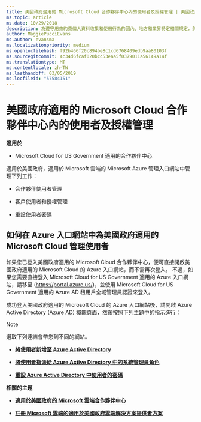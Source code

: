 ```yaml
---
title: 美國政府適用的 Microsoft Cloud 合作夥伴中心內的使用者及授權管理 | 美國政府適用的 Microsoft Cloud 合作夥伴中心
ms.topic: article
ms.date: 10/29/2018
description: 為遵守用來約束個人資料收集和使用行為的國內、地方和業界特定相關規定，美國政府適用的 Microsoft Cloud 合作夥伴中心不提供使用者管理功能。 不過，您可以在Azure 入口網站中為美國政府適用的 Microsoft Cloud 新增及管理使用者。
author: MaggiePucciEvans
ms.author: evansma
ms.localizationpriority: medium
ms.openlocfilehash: f92b466f20c894be8c1cd6768409edb9aa80103f
ms.sourcegitcommit: 4c34d6fcaf020bcc53eaa5f0379011a56149a14f
ms.translationtype: MT
ms.contentlocale: zh-TW
ms.lasthandoff: 03/05/2019
ms.locfileid: "57584151"
---
```

# <a name="user-and-license-management-in-partner-center-for-microsoft-cloud-for-us-government"></a>美國政府適用的 Microsoft Cloud 合作夥伴中心內的使用者及授權管理

**適用於**

-  Microsoft Cloud for US Government 適用的合作夥伴中心

適用於美國政府，適用於 Microsoft 雲端的 Microsoft Azure 管理入口網站中管理下列工作：

- 合作夥伴使用者管理

- 客戶使用者和授權管理

- 重設使用者密碼


## <a name="how-to-manage-users-in-the-azure-portal-for-microsoft-cloud-for-us-government"></a>如何在 Azure 入口網站中為美國政府適用的 Microsoft Cloud 管理使用者

如果您已登入美國政府適用的 Microsoft Cloud 合作夥伴中心，便可直接開啟美國政府適用的 Microsoft Cloud 的 Azure 入口網站，而不需再次登入。 不過，如果您需要直接登入 Microsoft Cloud for US Government 適用的 Azure 入口網站，請移至 (https://portal.azure.us/)，並使用 Microsoft Cloud for US Government 適用的 Azure AD 租用戶全域管理員認證來登入。

成功登入美國政府適用的 Microsoft Cloud 的 Azure 入口網站後，請開啟 Azure Active Directory (Azure AD) 概觀頁面，然後按照下列主題中的指示進行：

> [!NOTE]  
> 選取下列連結會帶您到不同的網站。 

-  [**將使用者新增至 Azure Active Directory**](https://docs.microsoft.com/azure/active-directory/active-directory-users-create-azure-portal)

-  [**將使用者指派給 Azure Active Directory 中的系統管理員角色**](https://docs.microsoft.com/azure/active-directory/active-directory-users-assign-role-azure-portal)

-  [**重設 Azure Active Directory 中使用者的密碼**](https://docs.microsoft.com/azure/active-directory/active-directory-users-reset-password-azure-portal)

**相關的主題**

-  [**適用於美國政府的 Microsoft 雲端合作夥伴中心**](partner-center-for-microsoft-us-govt-cloud.md)

-  [**註冊 Microsoft 雲端的適用於美國政府雲端解決方案提供者方案**](enroll-in-csp-for-microsoft-us-govt-cloud.md)
